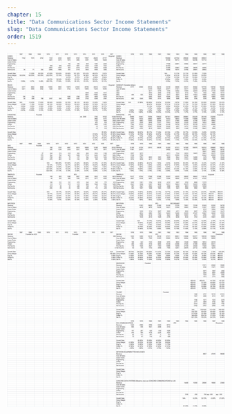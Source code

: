 ```yaml
---
chapter: 15
title: "Data Communications Sector Income Statements"
slug: "Data Communications Sector Income Statements"
order: 1519
---
```


![Data Communications Sector Income Statements](/assets/img/DataCommunicationSectorIncomeStatements.jpg)
